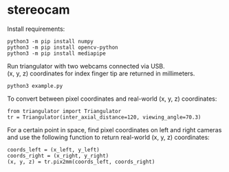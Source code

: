 # stereocam

Install requirements:
```
python3 -m pip install numpy
python3 -m pip install opencv-python
python3 -m pip install mediapipe
```

Run triangulator with two webcams connected via USB.  
(x, y, z) coordinates for index finger tip are returned in millimeters.
```
python3 example.py
```

To convert between pixel coordinates and real-world (x, y, z) coordinates:
```
from triangulator import Triangulator
tr = Triangulator(inter_axial_distance=120, viewing_angle=70.3)
```
For a certain point in space, find pixel coordinates on left and right cameras and use the following function to return real-world (x, y, z) coordinates:
```
coords_left = (x_left, y_left)
coords_right = (x_right, y_right)
(x, y, z) = tr.pix2mm(coords_left, coords_right)
```